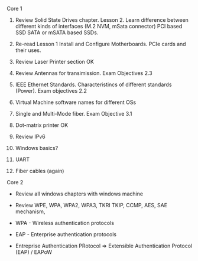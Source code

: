 Core 1
1. Review Solid State Drives chapter. Lesson 2.
Learn difference between different kinds of interfaces (M.2 NVM, mSata connector)
PCI based SSD
SATA or mSATA based SSDs.

2. Re-read Lesson 1 Install and Configure Motherboards. PCIe cards and their uses.

3. Review Laser Printer section OK
4. Review Antennas for transimission. Exam Objectives 2.3
5. IEEE Ethernet Standards. Characteristincs of different standards (Power). Exam objectives 2.2
6. Virtual Machine software names for different OSs
7. Single and Multi-Mode fiber. Exam Objective 3.1
8. Dot-matrix printer OK
9. Review IPv6
10. Windows basics?
11. UART
12. Fiber cables (again)

Core 2
- Review all windows chapters with windows machine

- Review WPE, WPA, WPA2, WPA3, TKRI
    TKIP, CCMP, AES, SAE mechanism, 

- WPA - Wireless authentication protocols
- EAP - Enterprise authentication protocols
- Entreprise Authentication PRotocol => Extensible Authentication Protocol (EAP) / EAPoW
